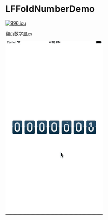 # LFFoldNumberDemo
<a href="https://996.icu"><img src="https://img.shields.io/badge/link-996.icu-red.svg" alt="996.icu" /></a>

翻页数字显示

![img](https://github.com/lf19940514/LFFoldNumberDemo/blob/master/LFFoldNumber.gif)
